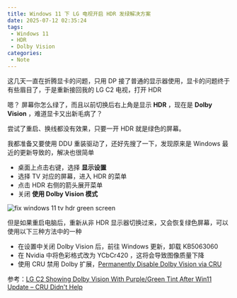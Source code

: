 ```yaml
---
title: Windows 11 下 LG 电视开启 HDR 发绿解决方案
date: 2025-07-12 02:35:24
tags:
 - Windows 11
 - HDR
 - Dolby Vision
categories:
 - Note
---
```


这几天一直在折腾显卡的问题，只用 DP 接了普通的显示器使用，显卡的问题终于有些眉目了，于是重新接回我的 LG C2 电视，打开 HDR 

嗯？ 屏幕你怎么绿了，而且以前切换后右上角是显示 **HDR** ，现在是 **Dolby Vision** ，难道显卡又出新毛病了？ 

尝试了重启、换线都没有效果，只要一开 HDR 就是绿色的屏幕。 

我都准备又要使用 DDU 重装驱动了，还好先搜了一下，发现原来是 Windows 最近的更新导致的，解决也很简单

 - 桌面上点击右键，选择 **显示设置**
 - 选择 TV 对应的屏幕，进入 HDR 的菜单
 - 点击 HDR 右侧的箭头展开菜单
 - 关闭 **使用 Dolby Vision 模式** 

![fix windows 11 tv hdr green screen](https://m.nep.me/blog/post/windows-11-tv-hdr-dolby.png) 

但是如果重启电脑后，重新从非 HDR 显示器切换过来，又会恢复绿色屏幕，可以使用以下三种方法中的一种
<!--more-->
 - 在设置中关闭 Dolby Vision 后，前往 Windows 更新，卸载 KB5063060 
 - 在 Nvidia 中将色彩格式改为 YCbCr420 ，这将会导致图像质量下降
 - 使用 CRU 禁用 Dolby 扩展，[Permanently Disable Dolby Vision via CRU](https://www.reddit.com/r/OLED_Gaming/comments/1lgfmml/comment/mzoexf0/)

参考：[LG C2 Showing Dolby Vision With Purple/Green Tint After Win11 Update – CRU Didn't Help](https://www.reddit.com/r/OLED_Gaming/comments/1kztazu/lg_c2_showing_dolby_vision_with_purplegreen_tint/)